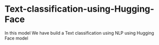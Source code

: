 # Text-classification-using-Hugging-Face
In this model We have build a Text classification using NLP using Hugging Face model
